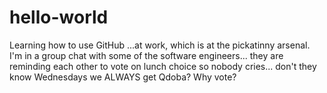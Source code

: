 hello-world
===========

Learning how to use GitHub
...at work, which is at the pickatinny arsenal.
I'm in a group chat with some of the software engineers... they are reminding each other to vote on lunch choice so nobody cries... don't they know Wednesdays we ALWAYS get Qdoba? Why vote?
